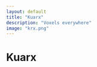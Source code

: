 ```yaml
---
layout: default
title: "Kuarx"
description: "Voxels everywhere"
image: "krx.png"
---
```


# Kuarx